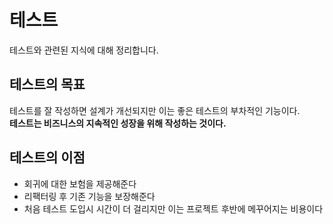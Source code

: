 # 테스트
테스트와 관련된 지식에 대해 정리합니다.

## 테스트의 목표

테스트를 잘 작성하면 설계가 개선되지만 이는 좋은 테스트의 부차적인 기능이다.<br />
**테스트는 비즈니스의 지속적인 성장을 위해 작성하는 것이다.**

## 테스트의 이점
- 회귀에 대한 보험을 제공해준다
- 리팩터링 후 기존 기능을 보장해준다
- 처음 테스트 도입시 시간이 더 걸리지만 이는 프로젝트 후반에 메꾸어지는 비용이다

